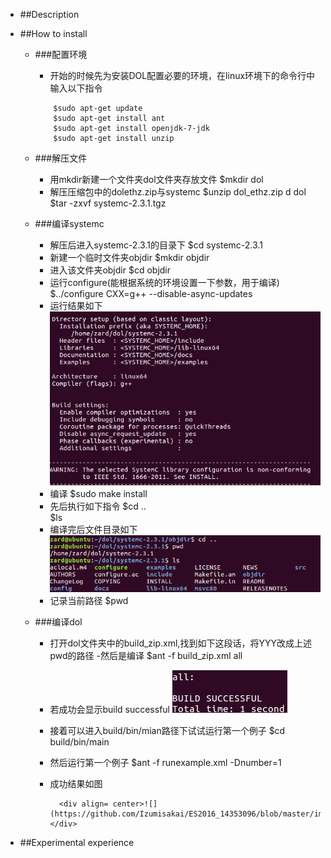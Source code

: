 - ##Description

- ##How to install

	- ###配置环境
		- 开始的时候先为安装DOL配置必要的环境，在linux环境下的命令行中输入以下指令
	
		```
			$sudo apt-get update
			$sudo apt-get install ant
			$sudo apt-get install openjdk-7-jdk
			$sudo apt-get install unzip
		```
	- ###解压文件
		- 用mkdir新建一个文件夹dol文件夹存放文件
				$mkdir dol
		- 解压压缩包中的dolethz.zip与systemc
				$unzip dol_ethz.zip d dol
				$tar -zxvf systemc-2.3.1.tgz
				
	- ###编译systemc
		- 解压后进入systemc-2.3.1的目录下
				$cd systemc-2.3.1
		- 新建一个临时文件夹objdir
				$mkdir objdir
		- 进入该文件夹objdir
				$cd objdir
		- 运行configure(能根据系统的环境设置一下参数，用于编译)
				$../configure CXX=g++ --disable-async-updates
		- 运行结果如下
			![](https://github.com/Izumisakai/ES2016_14353096/blob/master/image/4.png)
		- 编译
				$sudo make install
		- 先后执行如下指令
				$cd ..        
				$ls
		- 编译完后文件目录如下
			![](https://github.com/Izumisakai/ES2016_14353096/blob/master/image/5.png)
		- 记录当前路径
				$pwd
				
	- ###编译dol
		- 打开dol文件夹中的build_zip.xml,找到如下这段话，将YYY改成上述pwd的路径
				<property name="systemc.inc" value="YYY/include"/>
				<property name="systemc.lib" value="YYY/lib-linux/libsystemc.a"/>
		-然后是编译
				$ant -f build_zip.xml all
		- 若成功会显示build successful
			![](https://github.com/Izumisakai/ES2016_14353096/blob/master/image/3.png)
		- 接着可以进入build/bin/mian路径下试试运行第一个例子
				$cd build/bin/main
		- 然后运行第一个例子
				$ant -f runexample.xml -Dnumber=1
		- 成功结果如图
		
			    <div align= center>![](https://github.com/Izumisakai/ES2016_14353096/blob/master/image/1.png)</div>

- ##Experimental experience
